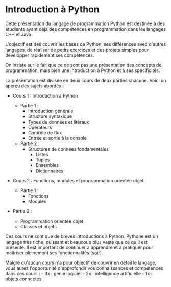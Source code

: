 # Introduction à Python

Cette présentation du langage de programmation Python est destinée à des étudiants ayant déjà des compétences en programmation dans les langages C++ et Java.

L'objectif est des couvrir les bases de Python, ses différences avec d'autres langages, de réaliser de petits exercices et des projets simples pour développer rapidement ses compétences.

On insiste sur le fait que ce  ne sont pas une présentation des concepts de programmation, mais bien une introduction à Python et à ses spécificités.

La présentation est divisée en deux cours de deux parties chacune. Voici un aperçu des sujets abordés :

- Cours 1 : Introduction à Python
  - Partie 1 : 
    - Introduction générale
    - Structure syntaxique
    - Types de données et litéraux
    - Opérateurs
    - Contrôle de flux
    - Entrée et sortie à la console
  - Partie 2 : 
    - Structures de données fondamentales
        - Listes
        - Tuples
        - Ensembles
        - Dictionnaires

- Cours 2 : Fonctions, modules et programmation orientée objet
  - Partie 1 : 
    - Fonctions
    - Modules
 - Partie 2 : 
    - Programmation orientée objet
    - Classes et objets

Ces cours ne sont que de brèves introductions à Python. Pythone est un langage très riche, puissant et beaucoup plus vaste que ce qu'il est présenté. Il est important de continuer à apprendre et à pratiquer pour maîtriser pleinement ses fonctionnalités ([voir](https://docs.python.org/3/contents.html)). 

Malgré qu'aucun cours n'a pour objectif de couvrir en détail le langage, vous aurez l'opportunité d'approfondir vos connaissances et compétences dans ces cours :
    - 3x : génie logiciel
    - 2x : intelligence artificielle
    - 1x : objets connectés  


